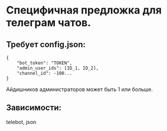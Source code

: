# Специфичная предложка для телеграм чатов.

## Требует config.json:
```
{
    "bot_token": "TOKEN",
    "admin_user_ids": [ID_1, ID_2],
    "channel_id": -100...
}
```
Айдишников администраторов может быть 1 или больше.

## Зависимости:
telebot, json
